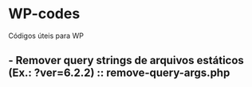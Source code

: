 # WP-codes
Códigos úteis para WP

## - Remover query strings de arquivos estáticos (Ex.: ?ver=6.2.2) :: remove-query-args.php
